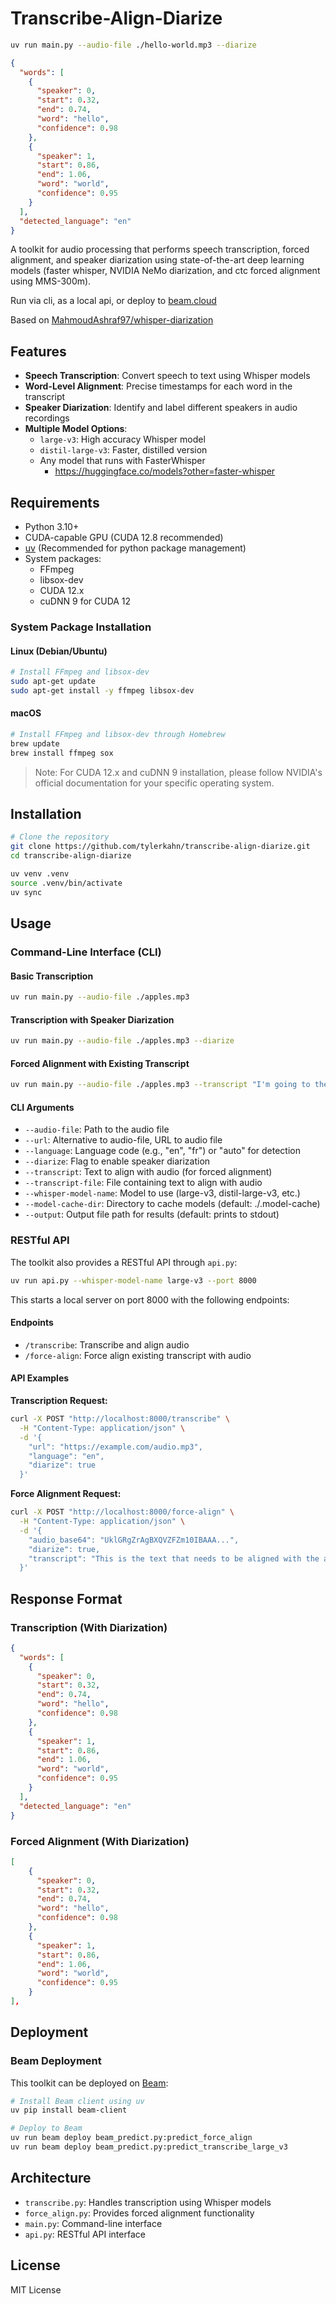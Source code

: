 # Transcribe-Align-Diarize

```bash
uv run main.py --audio-file ./hello-world.mp3 --diarize
```

```json
{
  "words": [
    {
      "speaker": 0,
      "start": 0.32,
      "end": 0.74,
      "word": "hello",
      "confidence": 0.98
    },
    {
      "speaker": 1,
      "start": 0.86,
      "end": 1.06,
      "word": "world",
      "confidence": 0.95
    }
  ],
  "detected_language": "en"
}
```

A toolkit for audio processing that performs speech transcription, forced alignment, and speaker diarization using state-of-the-art deep learning models (faster whisper, NVIDIA NeMo diarization, and ctc forced alignment using MMS-300m).

Run via cli, as a local api, or deploy to [beam.cloud](https://beam.cloud)

Based on [MahmoudAshraf97/whisper-diarization](https://github.com/MahmoudAshraf97/whisper-diarization)

## Features

- **Speech Transcription**: Convert speech to text using Whisper models
- **Word-Level Alignment**: Precise timestamps for each word in the transcript
- **Speaker Diarization**: Identify and label different speakers in audio recordings
- **Multiple Model Options**:
  - `large-v3`: High accuracy Whisper model
  - `distil-large-v3`: Faster, distilled version
  - Any model that runs with FasterWhisper
    - https://huggingface.co/models?other=faster-whisper

## Requirements

- Python 3.10+
- CUDA-capable GPU (CUDA 12.8 recommended)
- [uv](https://github.com/astral-sh/uv) (Recommended for python package management)
- System packages:
  - FFmpeg
  - libsox-dev
  - CUDA 12.x
  - cuDNN 9 for CUDA 12

### System Package Installation

#### Linux (Debian/Ubuntu)
```bash
# Install FFmpeg and libsox-dev
sudo apt-get update
sudo apt-get install -y ffmpeg libsox-dev
```

#### macOS
```bash
# Install FFmpeg and libsox-dev through Homebrew
brew update
brew install ffmpeg sox
```

> Note: For CUDA 12.x and cuDNN 9 installation, please follow NVIDIA's official documentation for your specific operating system.

## Installation

```bash
# Clone the repository
git clone https://github.com/tylerkahn/transcribe-align-diarize.git
cd transcribe-align-diarize

uv venv .venv
source .venv/bin/activate
uv sync
```

## Usage

### Command-Line Interface (CLI)

#### Basic Transcription

```bash
uv run main.py --audio-file ./apples.mp3
```

#### Transcription with Speaker Diarization

```bash
uv run main.py --audio-file ./apples.mp3 --diarize
```

#### Forced Alignment with Existing Transcript

```bash
uv run main.py --audio-file ./apples.mp3 --transcript "I'm going to the store because I need apples"
```

#### CLI Arguments

- `--audio-file`: Path to the audio file
- `--url`: Alternative to audio-file, URL to audio file
- `--language`: Language code (e.g., "en", "fr") or "auto" for detection
- `--diarize`: Flag to enable speaker diarization
- `--transcript`: Text to align with audio (for forced alignment)
- `--transcript-file`: File containing text to align with audio
- `--whisper-model-name`: Model to use (large-v3, distil-large-v3, etc.)
- `--model-cache-dir`: Directory to cache models (default: ./.model-cache)
- `--output`: Output file path for results (default: prints to stdout)

### RESTful API

The toolkit also provides a RESTful API through `api.py`:

```bash
uv run api.py --whisper-model-name large-v3 --port 8000
```

This starts a local server on port 8000 with the following endpoints:

#### Endpoints

- `/transcribe`: Transcribe and align audio
- `/force-align`: Force align existing transcript with audio

#### API Examples

**Transcription Request:**

```bash
curl -X POST "http://localhost:8000/transcribe" \
  -H "Content-Type: application/json" \
  -d '{
    "url": "https://example.com/audio.mp3",
    "language": "en",
    "diarize": true
  }'
```

**Force Alignment Request:**

```bash
curl -X POST "http://localhost:8000/force-align" \
  -H "Content-Type: application/json" \
  -d '{
    "audio_base64": "UklGRgZrAgBXQVZFZm10IBAAA...",
    "diarize": true,
    "transcript": "This is the text that needs to be aligned with the audio."
  }'
```

## Response Format

### Transcription (With Diarization)

```json
{
  "words": [
    {
      "speaker": 0,
      "start": 0.32,
      "end": 0.74,
      "word": "hello",
      "confidence": 0.98
    },
    {
      "speaker": 1,
      "start": 0.86,
      "end": 1.06,
      "word": "world",
      "confidence": 0.95
    }
  ],
  "detected_language": "en"
}
```

### Forced Alignment (With Diarization)

```json
[
    {
      "speaker": 0,
      "start": 0.32,
      "end": 0.74,
      "word": "hello",
      "confidence": 0.98
    },
    {
      "speaker": 1,
      "start": 0.86,
      "end": 1.06,
      "word": "world",
      "confidence": 0.95
    }
],
```

## Deployment

### Beam Deployment

This toolkit can be deployed on [Beam](https://beam.cloud/):

```bash
# Install Beam client using uv
uv pip install beam-client

# Deploy to Beam
uv run beam deploy beam_predict.py:predict_force_align
uv run beam deploy beam_predict.py:predict_transcribe_large_v3
```

## Architecture

- `transcribe.py`: Handles transcription using Whisper models
- `force_align.py`: Provides forced alignment functionality
- `main.py`: Command-line interface
- `api.py`: RESTful API interface

## License

MIT License
